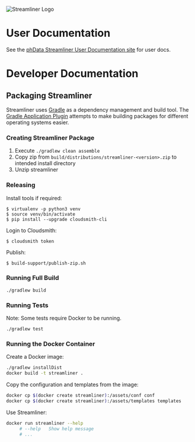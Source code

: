 ![Streamliner Logo](customer-docs/images/streamliner_logo.png)

# User Documentation

See the [phData Streamliner User Documentation site](https://docs.customer.phdata.io/docs/streamliner/) for user docs.

# Developer Documentation

## Packaging Streamliner
Streamliner uses [Gradle](https://gradle.org/) as a dependency management and build tool.
The [Gradle Application Plugin](https://docs.gradle.org/current/userguide/application_plugin.html) attempts to make building packages for different operating systems easier.

### Creating Streamliner Package
1. Execute `./gradlew clean assemble`
2. Copy zip from `build/distributions/streamliner-<version>.zip` to intended install directory
3. Unzip streamliner

### Releasing

Install tools if required:

```shell script
$ virtualenv -p python3 venv
$ source venv/bin/activate
$ pip install --upgrade cloudsmith-cli
```

Login to Cloudsmith:

```shell script
$ cloudsmith token
```

Publish:

```shell script
$ build-support/publish-zip.sh
```

### Running Full Build

```shell script
./gradlew build
```

### Running Tests

Note: Some tests require Docker to be running.

```shell script
./gradlew test
```

### Running the Docker Container

Create a Docker image:
```bash
./gradlew installDist
docker build -t streamliner .
```

Copy the configuration and templates from the image:
```bash
docker cp $(docker create streamliner):/assets/conf conf
docker cp $(docker create streamliner):/assets/templates templates
```

Use Streamliner:

```bash
docker run streamliner --help
     # --help   Show help message
     # ...
```

